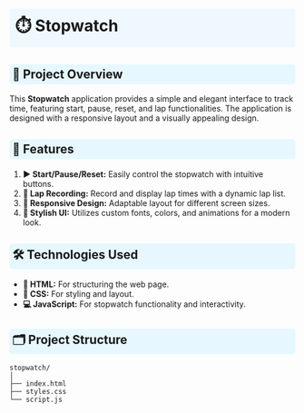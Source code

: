 # <div style="background-color:#f0f8ff; padding: 10px; border-radius: 5px;">⏱️ Stopwatch</div>

## <div style="background-color:#e6f7ff; padding: 5px; border-radius: 5px;">🎯 Project Overview</div>

This **Stopwatch** application provides a simple and elegant interface to track time, featuring start, pause, reset, and lap functionalities. The application is designed with a responsive layout and a visually appealing design.

## <div style="background-color:#e6f7ff; padding: 5px; border-radius: 5px;">🌟 Features</div>

1. **▶️ Start/Pause/Reset:** Easily control the stopwatch with intuitive buttons.
2. **📝 Lap Recording:** Record and display lap times with a dynamic lap list.
3. **📱 Responsive Design:** Adaptable layout for different screen sizes.
4. **🎨 Stylish UI:** Utilizes custom fonts, colors, and animations for a modern look.

## <div style="background-color:#e6f7ff; padding: 5px; border-radius: 5px;">🛠️ Technologies Used</div>

- **📝 HTML:** For structuring the web page.
- **🎨 CSS:** For styling and layout.
- **💻 JavaScript:** For stopwatch functionality and interactivity.

## <div style="background-color:#e6f7ff; padding: 5px; border-radius: 5px;">🗂️ Project Structure</div>

```plaintext
stopwatch/
│
├── index.html
├── styles.css
└── script.js

